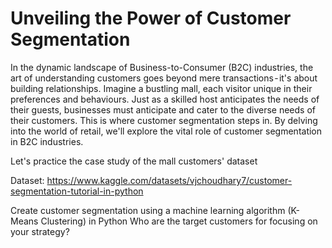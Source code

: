 # Unveiling the Power of Customer Segmentation

In the dynamic landscape of Business-to-Consumer (B2C) industries, the art of understanding customers goes beyond mere transactions - it's about building relationships. Imagine a bustling mall, each visitor unique in their preferences and behaviours. Just as a skilled host anticipates the needs of their guests, businesses must anticipate and cater to the diverse needs of their customers. This is where customer segmentation steps in. By delving into the world of retail, we'll explore the vital role of customer segmentation in B2C industries.

Let's practice the case study of the mall customers' dataset

Dataset: https://www.kaggle.com/datasets/vjchoudhary7/customer-segmentation-tutorial-in-python

Create customer segmentation using a machine learning algorithm (K-Means Clustering) in Python
Who are the target customers for focusing on your strategy?
